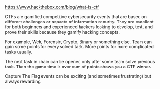 
https://www.hackthebox.com/blog/what-is-ctf

CTFs are gamified competitive cybersecurity events that are based on different challenges or aspects of information security. They are excellent for both beginners and experienced hackers looking to develop, test, and prove their skills because they gamify hacking concepts.

For example, Web, Forensic, Crypto, Binary or something else. Team can gain some points for every solved task. More points for more complicated tasks usually. 

The next task in chain can be opened only after some team solve previous task. Then the game time is over sum of points shows you a CTF winner.

Capture The Flag events can be exciting (and sometimes frustrating) but always rewarding.